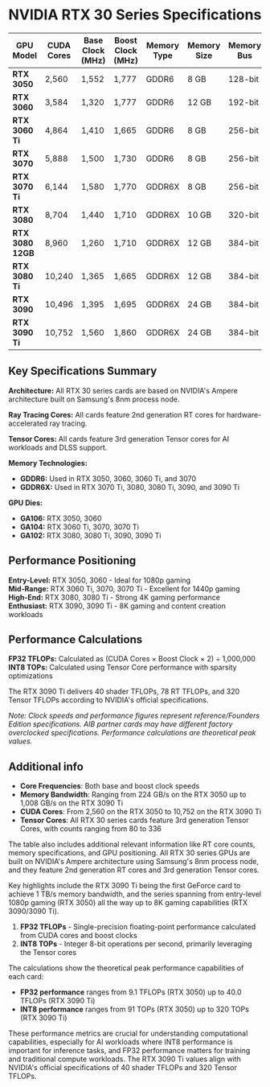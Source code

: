 # NVIDIA RTX 30 Series Specifications

| GPU Model | CUDA Cores | Base Clock (MHz) | Boost Clock (MHz) | Memory Type | Memory Size | Memory Bus | Memory Bandwidth | Tensor Cores | RT Cores | FP32 TFLOPs | INT8 TOPs |
|-----------|------------|------------------|-------------------|-------------|-------------|------------|------------------|--------------|----------|-------------|-----------|
| **RTX 3050** | 2,560 | 1,552 | 1,777 | GDDR6 | 8 GB | 128-bit | 224 GB/s | 80 | 20 | 9.1 | 91 |
| **RTX 3060** | 3,584 | 1,320 | 1,777 | GDDR6 | 12 GB | 192-bit | 360 GB/s | 112 | 28 | 12.7 | 102 |
| **RTX 3060 Ti** | 4,864 | 1,410 | 1,665 | GDDR6 | 8 GB | 256-bit | 448 GB/s | 152 | 38 | 16.2 | 130 |
| **RTX 3070** | 5,888 | 1,500 | 1,730 | GDDR6 | 8 GB | 256-bit | 448 GB/s | 184 | 46 | 20.4 | 163 |
| **RTX 3070 Ti** | 6,144 | 1,580 | 1,770 | GDDR6X | 8 GB | 256-bit | 608 GB/s | 192 | 48 | 21.8 | 174 |
| **RTX 3080** | 8,704 | 1,440 | 1,710 | GDDR6X | 10 GB | 320-bit | 760 GB/s | 272 | 68 | 29.8 | 238 |
| **RTX 3080 12GB** | 8,960 | 1,260 | 1,710 | GDDR6X | 12 GB | 384-bit | 912 GB/s | 280 | 70 | 30.6 | 245 |
| **RTX 3080 Ti** | 10,240 | 1,365 | 1,665 | GDDR6X | 12 GB | 384-bit | 912 GB/s | 320 | 80 | 34.1 | 273 |
| **RTX 3090** | 10,496 | 1,395 | 1,695 | GDDR6X | 24 GB | 384-bit | 936 GB/s | 328 | 82 | 35.6 | 285 |
| **RTX 3090 Ti** | 10,752 | 1,560 | 1,860 | GDDR6X | 24 GB | 384-bit | 1,008 GB/s | 336 | 84 | 40.0 | 320 |

## Key Specifications Summary

**Architecture:** All RTX 30 series cards are based on NVIDIA's Ampere architecture built on Samsung's 8nm process node.

**Ray Tracing Cores:** All cards feature 2nd generation RT cores for hardware-accelerated ray tracing.

**Tensor Cores:** All cards feature 3rd generation Tensor cores for AI workloads and DLSS support.

**Memory Technologies:**
- **GDDR6:** Used in RTX 3050, 3060, 3060 Ti, and 3070
- **GDDR6X:** Used in RTX 3070 Ti, 3080, 3080 Ti, 3090, and 3090 Ti

**GPU Dies:**
- **GA106:** RTX 3050, 3060
- **GA104:** RTX 3060 Ti, 3070, 3070 Ti  
- **GA102:** RTX 3080, 3080 Ti, 3090, 3090 Ti

## Performance Positioning

**Entry-Level:** RTX 3050, 3060 - Ideal for 1080p gaming  
**Mid-Range:** RTX 3060 Ti, 3070, 3070 Ti - Excellent for 1440p gaming  
**High-End:** RTX 3080, 3080 Ti - Strong 4K gaming performance  
**Enthusiast:** RTX 3090, 3090 Ti - 8K gaming and content creation workloads

## Performance Calculations

**FP32 TFLOPs:** Calculated as (CUDA Cores × Boost Clock × 2) ÷ 1,000,000  
**INT8 TOPs:** Calculated using Tensor Core performance with sparsity optimizations

The RTX 3090 Ti delivers 40 shader TFLOPs, 78 RT TFLOPs, and 320 Tensor TFLOPs according to NVIDIA's official specifications.

*Note: Clock speeds and performance figures represent reference/Founders Edition specifications. AIB partner cards may have different factory overclocked specifications. Performance calculations are theoretical peak values.*

## Additional info

- **Core Frequencies**: Both base and boost clock speeds
- **Memory Bandwidth**: Ranging from 224 GB/s on the RTX 3050 up to 1,008 GB/s on the RTX 3090 Ti
- **CUDA Cores**: From 2,560 on the RTX 3050 to 10,752 on the RTX 3090 Ti
- **Tensor Cores**: All RTX 30 series cards feature 3rd generation Tensor Cores, with counts ranging from 80 to 336

The table also includes additional relevant information like RT core counts, memory specifications, and GPU positioning. All RTX 30 series GPUs are built on NVIDIA's Ampere architecture using Samsung's 8nm process node, and they feature 2nd generation RT cores and 3rd generation Tensor cores.

Key highlights include the RTX 3090 Ti being the first GeForce card to achieve 1 TB/s memory bandwidth, and the series spanning from entry-level 1080p gaming (RTX 3050) all the way up to 8K gaming capabilities (RTX 3090/3090 Ti).

1. **FP32 TFLOPs** - Single-precision floating-point performance calculated from CUDA cores and boost clocks
2. **INT8 TOPs** - Integer 8-bit operations per second, primarily leveraging the Tensor cores

The calculations show the theoretical peak performance capabilities of each card:

- **FP32 performance** ranges from 9.1 TFLOPs (RTX 3050) up to 40.0 TFLOPs (RTX 3090 Ti)
- **INT8 performance** ranges from 91 TOPs (RTX 3050) up to 320 TOPs (RTX 3090 Ti)

These performance metrics are crucial for understanding computational capabilities, especially for AI workloads where INT8 performance is important for inference tasks, and FP32 performance matters for training and traditional compute workloads. The RTX 3090 Ti values align with NVIDIA's official specifications of 40 shader TFLOPs and 320 Tensor TFLOPs.